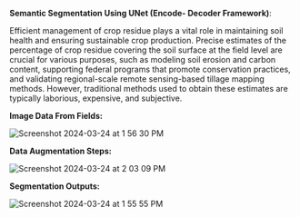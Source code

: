 **Semantic Segmentation Using UNet (Encode- Decoder Framework)**:

Efficient management of crop residue plays a vital role in maintaining soil health and ensuring sustainable crop production. Precise estimates of the percentage of crop residue covering the soil surface at the field level are crucial for various purposes, such as modeling soil erosion and carbon content, supporting federal programs that promote conservation practices, and validating regional-scale remote sensing-based tillage mapping methods. However, traditional methods used to obtain these estimates are typically laborious, expensive, and subjective.

**Image Data From Fields:**

![Screenshot 2024-03-24 at 1 56 30 PM](https://github.com/ashishpagote/ResidueSegmentation/assets/35667006/9fe09d38-f666-4eaa-86d7-fd370e2bec74)




**Data Augmentation Steps:**

![Screenshot 2024-03-24 at 2 03 09 PM](https://github.com/ashishpagote/ResidueSegmentation/assets/35667006/64ec29a2-1142-40db-be95-639178412745)





**Segmentation Outputs:**

![Screenshot 2024-03-24 at 1 55 55 PM](https://github.com/ashishpagote/ResidueSegmentation/assets/35667006/1e7728ea-4083-4a40-bd14-3e5581b817a5)




